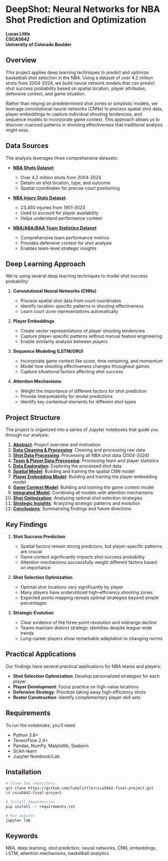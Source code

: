 # DeepShot: Neural Networks for NBA Shot Prediction and Optimization

**Lucas Little**  
**CSCA5642**  
**University of Colorado Boulder**

## Overview

This project applies deep learning techniques to predict and optimize basketball shot selection in the NBA. Using a dataset of over 4.2 million shots from 2004-2024, we build neural network models that can predict shot success probability based on spatial location, player attributes, defensive context, and game situation.

Rather than relying on predetermined shot zones or simplistic models, we leverage convolutional neural networks (CNNs) to process spatial shot data, player embeddings to capture individual shooting tendencies, and sequence models to incorporate game context. This approach allows us to discover nuanced patterns in shooting effectiveness that traditional analysis might miss.

## Data Sources

The analysis leverages three comprehensive datasets:

* **[NBA Shots Dataset](https://www.kaggle.com/datasets/mexwell/nba-shots)**
  - Over 4.2 million shots from 2004-2024
  - Details on shot location, type, and outcome
  - Spatial coordinates for precise court positioning

* **[NBA Injury Stats Dataset](https://www.kaggle.com/datasets/loganlauton/nba-injury-stats-1951-2023)**
  - 23,450 injuries from 1951-2023
  - Used to account for player availability
  - Helps understand performance context

* **[NBA/ABA/BAA Team Statistics Dataset](https://www.kaggle.com/datasets/sumitrodatta/nba-aba-baa-stats)**
  - Comprehensive team performance metrics
  - Provides defensive context for shot analysis
  - Enables team-level strategic insights

## Deep Learning Approach

We're using several deep learning techniques to model shot success probability:

1. **Convolutional Neural Networks (CNNs)**
   * Process spatial shot data from court coordinates
   * Identify location-specific patterns in shooting effectiveness
   * Learn court zone representations automatically

2. **Player Embeddings**
   * Create vector representations of player shooting tendencies
   * Capture player-specific patterns without manual feature engineering
   * Enable similarity analysis between players

3. **Sequence Modeling (LSTM/GRU)**
   * Incorporate game context like score, time remaining, and momentum
   * Model how shooting effectiveness changes throughout games
   * Capture situational factors affecting shot success

4. **Attention Mechanisms**
   * Weight the importance of different factors for shot prediction
   * Provide interpretability for model predictions
   * Identify key contextual elements for different shot types

## Project Structure

The project is organized into a series of Jupyter notebooks that guide you through our analysis:

1. **[Abstract](notebooks/00_abstract.ipynb)**: Project overview and motivation
2. **[Data Cleaning & Processing](notebooks/01_data_cleaning_processing.ipynb)**: Cleaning and processing raw data
3. **[Shot Data Processing](notebooks/02_process_all_shots.ipynb)**: Processing all NBA shot data (2004-2024)
4. **[Team & Player Data Processing](notebooks/03_process_team_player_data.ipynb)**: Processing team and player statistics
5. **[Data Exploration](notebooks/04_data_exploration.ipynb)**: Exploring the processed shot data
6. **[Spatial Model](notebooks/05_spatial_model.ipynb)**: Building and training the spatial CNN model
7. **[Player Embedding Model](notebooks/06_player_embedding_model.ipynb)**: Building and training the player embedding model
8. **[Game Context Model](notebooks/07_game_context_model.ipynb)**: Building and training the game context model
9. **[Integrated Model](notebooks/08_integrated_model.ipynb)**: Combining all models with attention mechanisms
10. **[Shot Optimization](notebooks/09_shot_optimization.ipynb)**: Analyzing optimal shot selection strategies
11. **[Strategic Insights](notebooks/10_strategic_insights.ipynb)**: Analyzing strategic patterns and evolution
12. **[Conclusions](notebooks/11_conclusions.ipynb)**: Summarizing findings and future directions

## Key Findings

1. **Shot Success Prediction**
   - Spatial factors remain strong predictors, but player-specific patterns are crucial
   - Game context significantly impacts shot success probability
   - Attention mechanisms successfully weight different factors based on importance

2. **Shot Selection Optimization**
   - Optimal shot locations vary significantly by player
   - Many players have underutilized high-efficiency shooting zones
   - Expected points mapping reveals optimal strategies beyond simple percentages

3. **Strategic Evolution**
   - Clear evidence of the three-point revolution and midrange decline
   - Teams maintain distinct strategic identities despite league-wide trends
   - Long-career players show remarkable adaptation to changing norms

## Practical Applications

Our findings have several practical applications for NBA teams and players:

- **Shot Selection Optimization**: Develop personalized strategies for each player
- **Player Development**: Focus practice on high-value locations
- **Defensive Strategy**: Prioritize taking away high-efficiency shots
- **Roster Construction**: Identify complementary player skill sets

## Requirements

To run the notebooks, you'll need:

- Python 3.8+
- TensorFlow 2.4+
- Pandas, NumPy, Matplotlib, Seaborn
- Scikit-learn
- Jupyter Notebook/Lab

## Installation

```bash
# Clone the repository
git clone https://github.com/lukelittle/csca5642-final-project.git
cd csca5642-final-project

# Install dependencies
pip install -r requirements.txt

# Run Jupyter
jupyter lab
```

## Keywords

NBA, deep learning, shot prediction, neural networks, CNN, embeddings, LSTM, attention mechanisms, basketball analytics
